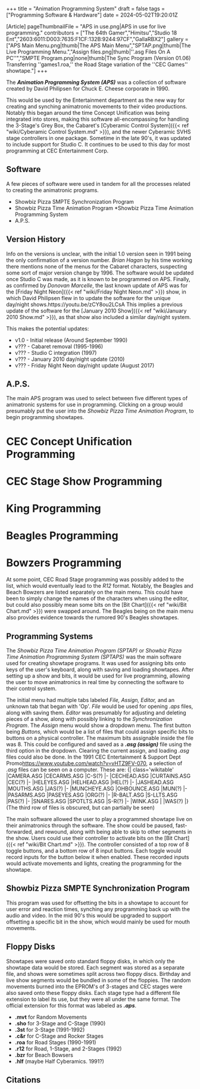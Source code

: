 +++
title = "Animation Programming System"
draft = false
tags = ["Programming Software & Hardware"]
date = 2024-05-02T19:20:01Z

[Article]
pageThumbnailFile = "APS in use.png|APS in use for live programming."
contributors = ["The 64th Gamer","Himitsu","Studio 18 Ent","2603:6011:D003:7635:F1CF:132B:9244:97CF","GallaRBX2"]
gallery = ["APS Main Menu.png|thumb|The APS Main Menu","SPTAP.png|thumb|The Live Programming Menu.","Assign files.png|thumb|''.asg Files On A PC''","SMPTE Program.png|none|thumb|The Sync Program (Version 01.06) Transferring ''games1.roa,'' the Road Stage variation of the ''CEC Games'' showtape."]
+++


The <b><i>Animation Programming System (APS)</b></i> was a collection of software created by David Philipsen for Chuck E. Cheese corporate in 1990.

This would be used by the Entertainment department as the new way for creating and synching animatronic movements to their video productions. Notably this began around the time Concept Unification was being integrated into stores, making this software all-encompassing for handling the 3-Stage's Grey Box, the Cabaret's [Cyberamic Control System]({{< ref "wiki/Cyberamic Control System.md" >}}), and the newer Cyberamic SVHS stage controllers in one package. Sometime in the late 90's, it was updated to include support for Studio C. It continues to be used to this day for most programming at CEC Entertainment Corp.

<h2> Software </h2>
A few pieces of software were used in tandem for all the processes related to creating the animatronic programs.

* Showbiz Pizza SMPTE Synchronization Program
* Showbiz Pizza Time Animation Program
*Showbiz Pizza Time Animation Programming System
* A.P.S.

<h2> Version History </h2>
Info on the versions is unclear, with the initial 1.0 version seen in 1991 being the only confirmation of a version number. <i>Brian Hagan</i> by his time working there mentions none of the menus for the Cabaret characters, suspecting some sort of major version change by 1996. The software would be updated once Studio C was made, as it is known to be programmed on APS. Finally, as confirmed by <i>Donovan Marcelle</i>, the last known update of APS was for the [Friday Night Neon]({{< ref "wiki/Friday Night Neon.md" >}}) show, in which David Philipsen flew in to update the software for the unique day/night shows.<ref>https://youtu.be/zCY8ou2LCsA</ref> This implies a previous update of the software for the [January 2010 Show]({{< ref "wiki/January 2010 Show.md" >}}), as that show also included a similar day/night system.

This makes the potential updates:

* v1.0 - Initial release (Around September 1990)
* v??? - Cabaret removal (1995-1996)
* v??? - Studio C integration (1997)
* v??? - January 2010 day/night update (2010)
* v??? - Friday Night Neon day/night update (August 2017)

<h2> A.P.S. </h2>

The main APS program was used to select between five different types of animatronic systems for use in programming. Clicking on a group would presumably put the user into the <i>Showbiz Pizza Time Animation Program</i>, to begin programming showtapes.

# CEC Concept Unification Programming
# CEC Stage Show Programming
# King Programming
# Beagles Programming
# Bowzers Programming

At some point, CEC Road Stage programming was possibly added to the list, which would eventually lead to the <i>R12</i> format. Notably, the Beagles and Beach Bowzers are listed separately on the main menu. This could have been to simply change the names of the characters when using the editor, but could also possibly mean some bits on the [Bit Chart]({{< ref "wiki/Bit Chart.md" >}}) were swapped around. The Beagles being on the main menu also provides evidence towards the rumored 90's Beagles showtapes. 

<h2> Programming Systems </h2>

The <i>Showbiz Pizza Time Animation Program (SPTAP)</i> or <i>Showbiz Pizza Time Animation Programming System (SPTAPS)</i> was the main software used for creating showtape programs. It was used for assigning bits onto keys of the user's keyboard, along with saving and loading showtapes. After setting up a show and bits, it would be used for live programming, allowing the user to move animatronics in real time by connecting the software to their control system.

The initial menu had multiple tabs labeled <i>File, Assign, Editor,</i> and an unknown tab that began with 'Op'. <i>File</i> would be used for opening <i>.aps</i> files, along with saving them. <i>Editor</i> was presumably for adjusting and deleting pieces of a show, along with possibly linking to the <i>Synchronization Program</i>. The <i>Assign</i> menu would show a dropdown menu. The first button being <i>Buttons,</i> which would be a list of files that could assign specific bits to buttons on a physical controller. The maximum bits assignable inside the file was 8. This could be configured and saved as a <b><i>.asg (assign)</b></i> file using the third option in the dropdown. Clearing the current assign, and loading <i>.asg</i> files could also be done.
In the 1991 CEC Entertainment & Support Dept Promo<ref>https://www.youtube.com/watch?v=vHTZ9FV-070</ref>, a selection of <i>.asg</i> files can be seen on a computer. These are:
{| class='wikitable'
|CAMERA.ASG
|CECARMS.ASG
|C-S(?)
|-
|CECHEAD.ASG
|CURTAINS.ASG
|CEC(?)
|-
|HELEYES.ASG
|HELHEAD.ASG
|HEL(?)
|-
|JASHEAD.ASG
|MOUTHS.ASG
|JAS(?)
|-
|MUNCHEYE.ASG
|OHBOUNCE.ASG
|MUN(?)
|-
|PASARMS.ASG
|PASEYES.ASG
|ORG(?)
|-
|R-BALT.ASG
|S-LLTS.ASG
|PAS(?)
|-
|SNARES.ASG
|SPOTLTS.ASG
|S-R(?)
|-
|WINK.ASG
|
|WAS(?)
|}
(The third row of files is obscured, but can partially be seen)

The main software allowed the user to play a programmed showtape live on their animatronics through the software. The show could be paused, fast-forwarded, and rewound, along with being able to skip to other segments in the show. Users could use their controller to activate bits on the [Bit Chart]({{< ref "wiki/Bit Chart.md" >}}). The controller consisted of a top row of 8 toggle buttons, and a bottom row of 8 input buttons. Each toggle would record inputs for the button below it when enabled. These recorded inputs would activate movements and lights, creating the programming for the showtape.
<h2> Showbiz Pizza SMPTE Synchronization Program </h2>

This program was used for offsetting the bits in a showtape to account for user error and reaction times, synching any programming back up with the audio and video. In the mid 90's this would be upgraded to support offsetting a specific bit in the show, which would mainly be used for mouth movements.


<h2> Floppy Disks </h2>
Showtapes were saved onto standard floppy disks, in which only the showtape data would be stored. Each segment was stored as a separate file, and shows were sometimes split across two floppy discs. Birthday and live show segments would be bundled in some of the floppies. The random movements burned into the EPROM's of 3-stages and CEC stages were also saved onto these floppy disks. Each stage type had a different file extension to label its use, but they were all under the same format. The official extension for this format was labeled as <b><i>.aps</b></i>.

* <b>.mvt</b> for Random Movements
* <b>.sho</b> for 3-Stage and C-Stage (1990)
* <b>.3st</b> for 3-Stage (1991-1992)
* <b>.c&r</b> for C-Stage and Rocker Stages
* <b>.roa</b> for Road Stages (1990-1991)
* <b>.r12</b> for Road, 1-Stage, and 2-Stages (1992)
* <b>.bzr</b> for Beach Bowsers
* <b>.hlf</b> (maybe Half Cyberamics. 1991?)

<h2> Citations </h2>